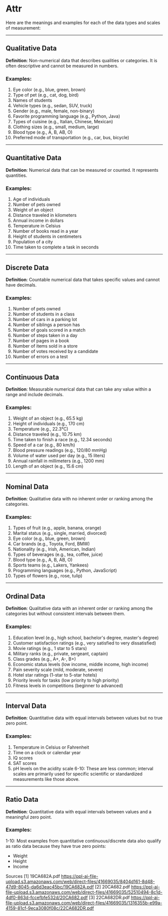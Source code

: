# Attr

Here are the meanings and examples for each of the data types and scales of measurement:

---

## **Qualitative Data**
**Definition**: Non-numerical data that describes qualities or categories. It is often descriptive and cannot be measured in numbers.

### Examples:
1. Eye color (e.g., blue, green, brown)
2. Type of pet (e.g., cat, dog, bird)
3. Names of students
4. Vehicle types (e.g., sedan, SUV, truck)
5. Gender (e.g., male, female, non-binary)
6. Favorite programming language (e.g., Python, Java)
7. Types of cuisine (e.g., Italian, Chinese, Mexican)
8. Clothing sizes (e.g., small, medium, large)
9. Blood type (e.g., A, B, AB, O)
10. Preferred mode of transportation (e.g., car, bus, bicycle)

---

## **Quantitative Data**
**Definition**: Numerical data that can be measured or counted. It represents quantities.

### Examples:
1. Age of individuals
2. Number of pets owned
3. Weight of an object
4. Distance traveled in kilometers
5. Annual income in dollars
6. Temperature in Celsius
7. Number of books read in a year
8. Height of students in centimeters
9. Population of a city
10. Time taken to complete a task in seconds

---

## **Discrete Data**
**Definition**: Countable numerical data that takes specific values and cannot have decimals.

### Examples:
1. Number of pets owned
2. Number of students in a class
3. Number of cars in a parking lot
4. Number of siblings a person has
5. Number of goals scored in a match
6. Number of steps taken in a day
7. Number of pages in a book
8. Number of items sold in a store
9. Number of votes received by a candidate
10. Number of errors on a test

---

## **Continuous Data**
**Definition**: Measurable numerical data that can take any value within a range and include decimals.

### Examples:
1. Weight of an object (e.g., 65.5 kg)
2. Height of individuals (e.g., 170 cm)
3. Temperature (e.g., 22.3°C)
4. Distance traveled (e.g., 10.75 km)
5. Time taken to finish a race (e.g., 12.34 seconds)
6. Speed of a car (e.g., 80 km/h)
7. Blood pressure readings (e.g., 120/80 mmHg)
8. Volume of water used per day (e.g., 15 liters)
9. Annual rainfall in millimeters (e.g., 1200 mm)
10. Length of an object (e.g., 15.6 cm)

---

## **Nominal Data**
**Definition**: Qualitative data with no inherent order or ranking among the categories.

### Examples:
1. Types of fruit (e.g., apple, banana, orange)
2. Marital status (e.g., single, married, divorced)
3. Eye color (e.g., blue, green, brown)
4. Car brands (e.g., Toyota, Ford, BMW)
5. Nationality (e.g., Irish, American, Indian)
6. Types of beverages (e.g., tea, coffee, juice)
7. Blood type (e.g., A, B, AB, O)
8. Sports teams (e.g., Lakers, Yankees)
9. Programming languages (e.g., Python, JavaScript)
10. Types of flowers (e.g., rose, tulip)

---

## **Ordinal Data**
**Definition**: Qualitative data with an inherent order or ranking among the categories but without consistent intervals between them.

### Examples:
1. Education level (e.g., high school, bachelor's degree, master's degree)
2. Customer satisfaction ratings (e.g., very satisfied to very dissatisfied)
3. Movie ratings (e.g., 1 star to 5 stars)
4. Military ranks (e.g., private, sergeant, captain)
5. Class grades (e.g., A+, A-, B+)
6. Economic status levels (low income, middle income, high income)
7. Pain severity scale (mild, moderate, severe)
8. Hotel star ratings (1-star to 5-star hotels)
9. Priority levels for tasks (low priority to high priority)
10. Fitness levels in competitions (beginner to advanced)

---

## **Interval Data**
**Definition**: Quantitative data with equal intervals between values but no true zero point.

### Examples:
1. Temperature in Celsius or Fahrenheit
2. Time on a clock or calendar year
3. IQ scores
4. SAT scores
5. pH levels on the acidity scale
6-10: These are less common; interval scales are primarily used for specific scientific or standardized measurements like those above.

---

## **Ratio Data**
**Definition**: Quantitative data with equal intervals between values and a meaningful zero point.

### Examples:
1-10: Most examples from quantitative continuous/discrete data also qualify as ratio data because they have true zero points:
   - Weight 
   - Height 
   - Income

Sources
[1] 19CA682A.pdf https://ppl-ai-file-upload.s3.amazonaws.com/web/direct-files/41669035/8404d161-8d48-47d9-8045-da6d3eac45bc/19CA682A.pdf
[2] 20CA682.pdf https://ppl-ai-file-upload.s3.amazonaws.com/web/direct-files/41669035/52510494-8c1d-4df0-863d-fccefbfe532d/20CA682.pdf
[3] 22CA682DR.pdf https://ppl-ai-file-upload.s3.amazonaws.com/web/direct-files/41669035/1316355b-e99a-4159-81cf-9eca3080f08c/22CA682DR.pdf
